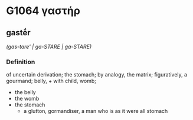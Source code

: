 # G1064 γαστήρ

## gastḗr

_(gas-tare' | ga-STARE | ga-STARE)_

### Definition

of uncertain derivation; the stomach; by analogy, the matrix; figuratively, a gourmand; belly, + with child, womb; 

- the belly
- the womb
- the stomach
  - a glutton, gormandiser, a man who is as it were all stomach
